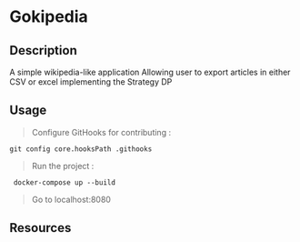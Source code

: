 # Gokipedia

## Description

A simple wikipedia-like application
Allowing user to export articles in either CSV or excel
implementing the Strategy DP

## Usage

> Configure GitHooks for contributing :
>
```git config core.hooksPath .githooks```

> Run the project :
>
``` docker-compose up --build```

>Go to localhost:8080

## Resources
